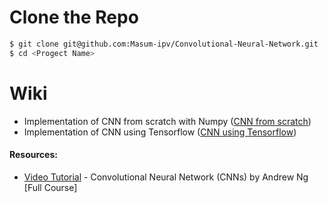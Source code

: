 # Clone the Repo
```sh
$ git clone git@github.com:Masum-ipv/Convolutional-Neural-Network.git
$ cd <Progect Name>
```

# Wiki
 * Implementation of CNN from scratch with Numpy ([CNN from scratch])
 * Implementation of CNN using Tensorflow ([CNN using Tensorflow]) 





#### Resources:
* [Video Tutorial] - Convolutional Neural Network (CNNs) by Andrew Ng [Full Course]


   [CNN from scratch]: <https://github.com/Masum-ipv/Convolutional-Neural-Network/tree/master/CNN%20from%20scratch> 
   [Video Tutorial]: <https://www.youtube.com/playlist?list=PLBAGcD3siRDjBU8sKRk0zX9pMz9qeVxud>
   [CNN using Tensorflow]: <>

